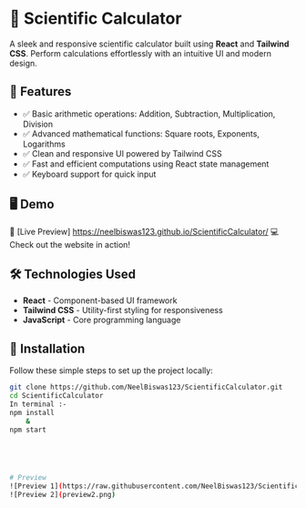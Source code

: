 
# 📐 Scientific Calculator

A sleek and responsive scientific calculator built using **React** and **Tailwind CSS**. Perform  calculations effortlessly with an intuitive UI and modern design.

## 🚀 Features

- ✅ Basic arithmetic operations: Addition, Subtraction, Multiplication, Division
- ✅ Advanced mathematical functions: Square roots, Exponents, Logarithms 
- ✅ Clean and responsive UI powered by Tailwind CSS
- ✅ Fast and efficient computations using React state management
- ✅ Keyboard support for quick input

## 🖥️ Demo

🔗 [Live Preview] https://neelbiswas123.github.io/ScientificCalculator/
💻 Check out the website in action!

## 🛠️ Technologies Used

- **React** - Component-based UI framework
- **Tailwind CSS** - Utility-first styling for responsiveness
- **JavaScript** - Core programming language

## 📂 Installation

Follow these simple steps to set up the project locally:

```sh
git clone https://github.com/NeelBiswas123/ScientificCalculator.git
cd ScientificCalculator
In terminal :- 
npm install 
    &
npm start





# Preview
![Preview 1](https://raw.githubusercontent.com/NeelBiswas123/ScientificCalculator/refs/heads/master/preview1.png)
![Preview 2](preview2.png)
